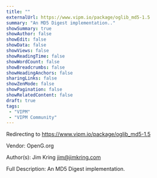 ```yaml
---
title: ""
externalUrl: https://www.vipm.io/package/oglib_md5-1.5
summary: "An MD5 Digest implementation.."
showSummary: true
showAuthor: false
showEdit: false
showData: false
showViews: false
showReadingTime: false
showWordCount: false
showBreadcrumbs: false
showHeadingAnchors: false
sharingLinks: false
showZenMode: false
showPagination: false
showRelatedContent: false
draft: true
tags:
 - "VIPM"
 - "VIPM Community"
---
```


Redirecting to https://www.vipm.io/package/oglib_md5-1.5

Vendor: OpenG.org

Author(s): Jim Kring <jim@jimkring.com>
 
Full Description:
An MD5 Digest implementation.